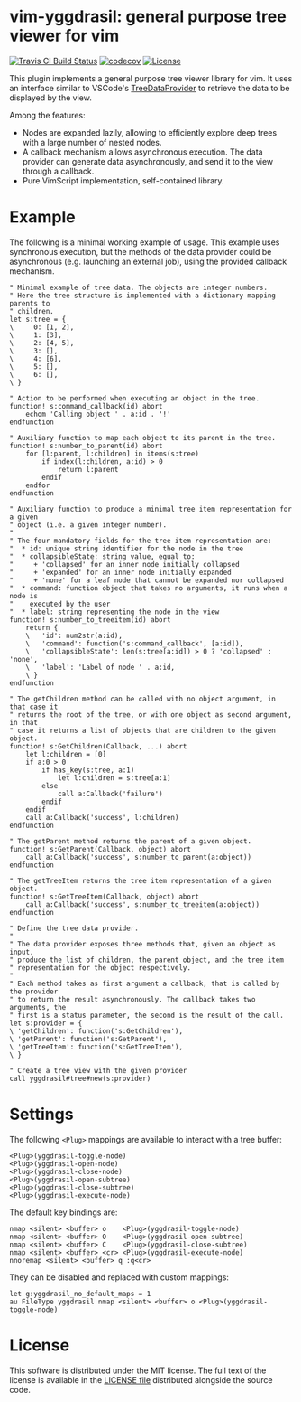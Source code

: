 vim-yggdrasil: general purpose tree viewer for vim
===============================================================
[![Travis CI Build Status](https://travis-ci.org/m-pilia/vim-yggdrasil.svg?branch=master)](https://travis-ci.org/m-pilia/vim-yggdrasil)
[![codecov](https://codecov.io/gh/m-pilia/vim-yggdrasil/branch/master/graph/badge.svg)](https://codecov.io/gh/m-pilia/vim-yggdrasil/branch/master)
[![License](https://img.shields.io/badge/License-MIT-blue.svg)](https://github.com/m-pilia/vim-yggdrasil/blob/master/LICENSE)

This plugin implements a general purpose tree viewer library for vim. It uses
an interface similar to VSCode's
[TreeDataProvider](https://code.visualstudio.com/api/references/vscode-api#TreeDataProvider)
to retrieve the data to be displayed by the view.

Among the features:
* Nodes are expanded lazily, allowing to efficiently explore deep trees with a
  large number of nested nodes.
* A callback mechanism allows asynchronous execution. The data provider can
  generate data asynchronously, and send it to the view through a callback.
* Pure VimScript implementation, self-contained library.

Example
=======

The following is a minimal working example of usage. This example uses
synchronous execution, but the methods of the data provider could be
asynchronous (e.g. launching an external job), using the provided callback
mechanism.

```viml
" Minimal example of tree data. The objects are integer numbers.
" Here the tree structure is implemented with a dictionary mapping parents to
" children.
let s:tree = {
\     0: [1, 2],
\     1: [3],
\     2: [4, 5],
\     3: [],
\     4: [6],
\     5: [],
\     6: [],
\ }

" Action to be performed when executing an object in the tree.
function! s:command_callback(id) abort
    echom 'Calling object ' . a:id . '!'
endfunction

" Auxiliary function to map each object to its parent in the tree.
function! s:number_to_parent(id) abort
    for [l:parent, l:children] in items(s:tree)
        if index(l:children, a:id) > 0
            return l:parent
        endif
    endfor
endfunction

" Auxiliary function to produce a minimal tree item representation for a given
" object (i.e. a given integer number).
"
" The four mandatory fields for the tree item representation are:
"  * id: unique string identifier for the node in the tree
"  * collapsibleState: string value, equal to:
"     + 'collapsed' for an inner node initially collapsed
"     + 'expanded' for an inner node initially expanded
"     + 'none' for a leaf node that cannot be expanded nor collapsed
"  * command: function object that takes no arguments, it runs when a node is
"    executed by the user
"  * label: string representing the node in the view
function! s:number_to_treeitem(id) abort
    return {
    \   'id': num2str(a:id),
    \   'command': function('s:command_callback', [a:id]),
    \   'collapsibleState': len(s:tree[a:id]) > 0 ? 'collapsed' : 'none',
    \   'label': 'Label of node ' . a:id,
    \ }
endfunction

" The getChildren method can be called with no object argument, in that case it
" returns the root of the tree, or with one object as second argument, in that
" case it returns a list of objects that are children to the given object.
function! s:GetChildren(Callback, ...) abort
    let l:children = [0]
    if a:0 > 0
        if has_key(s:tree, a:1)
            let l:children = s:tree[a:1]
        else
            call a:Callback('failure')
        endif
    endif
    call a:Callback('success', l:children)
endfunction

" The getParent method returns the parent of a given object.
function! s:GetParent(Callback, object) abort
    call a:Callback('success', s:number_to_parent(a:object))
endfunction

" The getTreeItem returns the tree item representation of a given object.
function! s:GetTreeItem(Callback, object) abort
    call a:Callback('success', s:number_to_treeitem(a:object))
endfunction

" Define the tree data provider.
"
" The data provider exposes three methods that, given an object as input,
" produce the list of children, the parent object, and the tree item
" representation for the object respectively.
"
" Each method takes as first argument a callback, that is called by the provider
" to return the result asynchronously. The callback takes two arguments, the
" first is a status parameter, the second is the result of the call.
let s:provider = {
\ 'getChildren': function('s:GetChildren'),
\ 'getParent': function('s:GetParent'),
\ 'getTreeItem': function('s:GetTreeItem'),
\ }

" Create a tree view with the given provider
call yggdrasil#tree#new(s:provider)
```

Settings
========

The following `<Plug>` mappings are available to interact with a tree buffer:
```
<Plug>(yggdrasil-toggle-node)
<Plug>(yggdrasil-open-node)
<Plug>(yggdrasil-close-node)
<Plug>(yggdrasil-open-subtree)
<Plug>(yggdrasil-close-subtree)
<Plug>(yggdrasil-execute-node)
```

The default key bindings are:
```vim
nmap <silent> <buffer> o    <Plug>(yggdrasil-toggle-node)
nmap <silent> <buffer> O    <Plug>(yggdrasil-open-subtree)
nmap <silent> <buffer> C    <Plug>(yggdrasil-close-subtree)
nmap <silent> <buffer> <cr> <Plug>(yggdrasil-execute-node)
nnoremap <silent> <buffer> q :q<cr>
```

They can be disabled and replaced with custom mappings:
```vim
let g:yggdrasil_no_default_maps = 1
au FileType yggdrasil nmap <silent> <buffer> o <Plug>(yggdrasil-toggle-node)
```

License
=======

This software is distributed under the MIT license. The full text of the license
is available in the [LICENSE
file](https://github.com/m-pilia/vim-yggdrasil/blob/master/LICENSE) distributed
alongside the source code.

